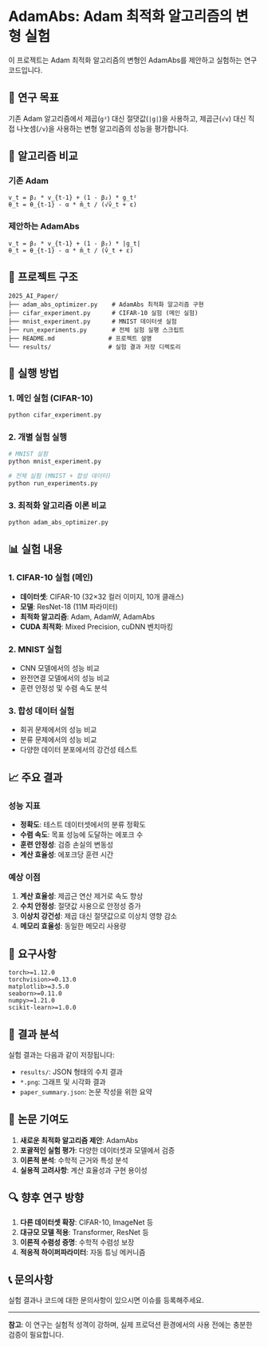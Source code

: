 # AdamAbs: Adam 최적화 알고리즘의 변형 실험

이 프로젝트는 Adam 최적화 알고리즘의 변형인 AdamAbs를 제안하고 실험하는 연구 코드입니다.

## 🎯 연구 목표

기존 Adam 알고리즘에서 제곱(`g²`) 대신 절댓값(`|g|`)을 사용하고, 제곱근(`√v`) 대신 직접 나눗셈(`/v`)을 사용하는 변형 알고리즘의 성능을 평가합니다.

## 🔬 알고리즘 비교

### 기존 Adam
```
v_t = β₂ * v_{t-1} + (1 - β₂) * g_t²
θ_t = θ_{t-1} - α * m̂_t / (√v̂_t + ε)
```

### 제안하는 AdamAbs
```
v_t = β₂ * v_{t-1} + (1 - β₂) * |g_t|
θ_t = θ_{t-1} - α * m̂_t / (v̂_t + ε)
```

## 📁 프로젝트 구조

```
2025_AI_Paper/
├── adam_abs_optimizer.py    # AdamAbs 최적화 알고리즘 구현
├── cifar_experiment.py      # CIFAR-10 실험 (메인 실험)
├── mnist_experiment.py      # MNIST 데이터셋 실험
├── run_experiments.py       # 전체 실험 실행 스크립트
├── README.md               # 프로젝트 설명
└── results/                # 실험 결과 저장 디렉토리
```

## 🚀 실행 방법

### 1. 메인 실험 (CIFAR-10)
```bash
python cifar_experiment.py
```

### 2. 개별 실험 실행
```bash
# MNIST 실험
python mnist_experiment.py

# 전체 실험 (MNIST + 합성 데이터)
python run_experiments.py
```

### 3. 최적화 알고리즘 이론 비교
```bash
python adam_abs_optimizer.py
```

## 📊 실험 내용

### 1. CIFAR-10 실험 (메인)
- **데이터셋**: CIFAR-10 (32×32 컬러 이미지, 10개 클래스)
- **모델**: ResNet-18 (11M 파라미터)
- **최적화 알고리즘**: Adam, AdamW, AdamAbs
- **CUDA 최적화**: Mixed Precision, cuDNN 벤치마킹

### 2. MNIST 실험
- CNN 모델에서의 성능 비교
- 완전연결 모델에서의 성능 비교
- 훈련 안정성 및 수렴 속도 분석

### 3. 합성 데이터 실험
- 회귀 문제에서의 성능 비교
- 분류 문제에서의 성능 비교
- 다양한 데이터 분포에서의 강건성 테스트

## 📈 주요 결과

### 성능 지표
- **정확도**: 테스트 데이터셋에서의 분류 정확도
- **수렴 속도**: 목표 성능에 도달하는 에포크 수
- **훈련 안정성**: 검증 손실의 변동성
- **계산 효율성**: 에포크당 훈련 시간

### 예상 이점
1. **계산 효율성**: 제곱근 연산 제거로 속도 향상
2. **수치 안정성**: 절댓값 사용으로 안정성 증가
3. **이상치 강건성**: 제곱 대신 절댓값으로 이상치 영향 감소
4. **메모리 효율성**: 동일한 메모리 사용량

## 🔧 요구사항

```
torch>=1.12.0
torchvision>=0.13.0
matplotlib>=3.5.0
seaborn>=0.11.0
numpy>=1.21.0
scikit-learn>=1.0.0
```

## 📝 결과 분석

실험 결과는 다음과 같이 저장됩니다:

- `results/`: JSON 형태의 수치 결과
- `*.png`: 그래프 및 시각화 결과
- `paper_summary.json`: 논문 작성을 위한 요약

## 🎯 논문 기여도

1. **새로운 최적화 알고리즘 제안**: AdamAbs
2. **포괄적인 실험 평가**: 다양한 데이터셋과 모델에서 검증
3. **이론적 분석**: 수학적 근거와 특성 분석
4. **실용적 고려사항**: 계산 효율성과 구현 용이성

## 🔍 향후 연구 방향

1. **다른 데이터셋 확장**: CIFAR-10, ImageNet 등
2. **대규모 모델 적용**: Transformer, ResNet 등
3. **이론적 수렴성 증명**: 수학적 수렴성 보장
4. **적응적 하이퍼파라미터**: 자동 튜닝 메커니즘

## 📞 문의사항

실험 결과나 코드에 대한 문의사항이 있으시면 이슈를 등록해주세요.

---

**참고**: 이 연구는 실험적 성격이 강하며, 실제 프로덕션 환경에서의 사용 전에는 충분한 검증이 필요합니다.